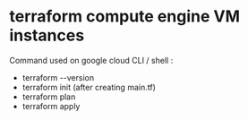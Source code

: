 # terraform compute engine VM instances
Command used on google cloud CLI / shell :
- terraform --version
- terraform init (after creating main.tf)
- terraform plan
- terraform apply
